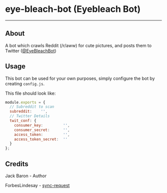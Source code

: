 # eye-bleach-bot (Eyebleach Bot)
---
## About
A bot which crawls Reddit (/r/aww) for cute pictures, and posts them to Twitter ([@EyeBleachBot](https://twitter.com/eyebleachbot))

## Usage
This bot can be used for your own purposes, simply configure the bot by creating `config.js`.

This file should look like:
```js
module.exports = {
  // Subreddit to scan
  subreddit:    '',
  // Twitter Details
  twit_conf: {
    consumer_key:         '',
    consumer_secret:      '',
    access_token:         '',
    access_token_secret:  ''
  }
};
```

## Credits
Jack Baron - Author

ForbesLindesay - [sync-request](https://github.com/ForbesLindesay/sync-request)